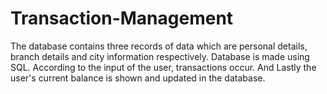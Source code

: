 # Transaction-Management
The database contains three records of data which are personal details, branch details and city information respectively. Database is made using SQL. According to the input of the user, transactions occur. And Lastly the user's current balance is shown and updated in the database.
